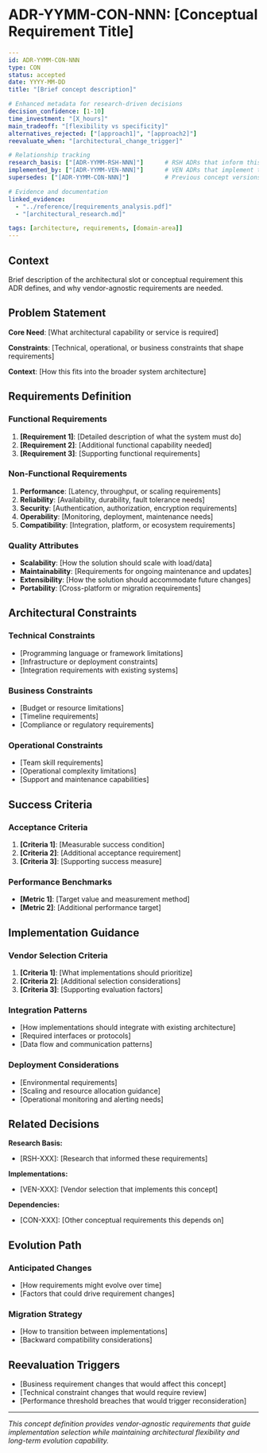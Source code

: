 # ADR-YYMM-CON-NNN: [Conceptual Requirement Title]

```yaml
---
id: ADR-YYMM-CON-NNN
type: CON
status: accepted
date: YYYY-MM-DD
title: "[Brief concept description]"

# Enhanced metadata for research-driven decisions
decision_confidence: [1-10]
time_investment: "[X_hours]"
main_tradeoff: "[flexibility vs specificity]"
alternatives_rejected: ["[approach1]", "[approach2]"]
reevaluate_when: "[architectural_change_trigger]"

# Relationship tracking
research_basis: ["[ADR-YYMM-RSH-NNN]"]      # RSH ADRs that inform this concept
implemented_by: ["[ADR-YYMM-VEN-NNN]"]      # VEN ADRs that implement this concept
supersedes: ["[ADR-YYMM-CON-NNN]"]          # Previous concept versions

# Evidence and documentation
linked_evidence:
  - "../reference/[requirements_analysis.pdf]"
  - "[architectural_research.md]"

tags: [architecture, requirements, [domain-area]]
---
```

## Context

Brief description of the architectural slot or conceptual requirement this ADR defines, and why vendor-agnostic requirements are needed.

## Problem Statement

**Core Need**: [What architectural capability or service is required]

**Constraints**: [Technical, operational, or business constraints that shape requirements]

**Context**: [How this fits into the broader system architecture]

## Requirements Definition

### Functional Requirements
1. **[Requirement 1]**: [Detailed description of what the system must do]
2. **[Requirement 2]**: [Additional functional capability needed]
3. **[Requirement 3]**: [Supporting functional requirements]

### Non-Functional Requirements
1. **Performance**: [Latency, throughput, or scaling requirements]
2. **Reliability**: [Availability, durability, fault tolerance needs]
3. **Security**: [Authentication, authorization, encryption requirements]
4. **Operability**: [Monitoring, deployment, maintenance needs]
5. **Compatibility**: [Integration, platform, or ecosystem requirements]

### Quality Attributes
- **Scalability**: [How the solution should scale with load/data]
- **Maintainability**: [Requirements for ongoing maintenance and updates]
- **Extensibility**: [How the solution should accommodate future changes]
- **Portability**: [Cross-platform or migration requirements]

## Architectural Constraints

### Technical Constraints
- [Programming language or framework limitations]
- [Infrastructure or deployment constraints]
- [Integration requirements with existing systems]

### Business Constraints
- [Budget or resource limitations]
- [Timeline requirements]
- [Compliance or regulatory requirements]

### Operational Constraints
- [Team skill requirements]
- [Operational complexity limitations]
- [Support and maintenance capabilities]

## Success Criteria

### Acceptance Criteria
1. **[Criteria 1]**: [Measurable success condition]
2. **[Criteria 2]**: [Additional acceptance requirement]
3. **[Criteria 3]**: [Supporting success measure]

### Performance Benchmarks
- **[Metric 1]**: [Target value and measurement method]
- **[Metric 2]**: [Additional performance target]

## Implementation Guidance

### Vendor Selection Criteria
1. **[Criteria 1]**: [What implementations should prioritize]
2. **[Criteria 2]**: [Additional selection considerations]
3. **[Criteria 3]**: [Supporting evaluation factors]

### Integration Patterns
- [How implementations should integrate with existing architecture]
- [Required interfaces or protocols]
- [Data flow and communication patterns]

### Deployment Considerations
- [Environmental requirements]
- [Scaling and resource allocation guidance]
- [Operational monitoring and alerting needs]

## Related Decisions

**Research Basis:**
- [RSH-XXX]: [Research that informed these requirements]

**Implementations:**
- [VEN-XXX]: [Vendor selection that implements this concept]

**Dependencies:**
- [CON-XXX]: [Other conceptual requirements this depends on]

## Evolution Path

### Anticipated Changes
- [How requirements might evolve over time]
- [Factors that could drive requirement changes]

### Migration Strategy
- [How to transition between implementations]
- [Backward compatibility considerations]

## Reevaluation Triggers

- [Business requirement changes that would affect this concept]
- [Technical constraint changes that would require review]
- [Performance threshold breaches that would trigger reconsideration]

---

*This concept definition provides vendor-agnostic requirements that guide implementation selection while maintaining architectural flexibility and long-term evolution capability.*